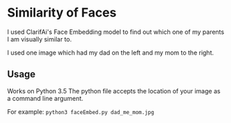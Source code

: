 # Similarity of Faces
I used ClarifAi's Face Embedding model to find out which one of my parents I am visually similar to.

I used one image which had my dad on the left and my mom to the right.

## Usage
Works on Python 3.5
The python file accepts the location of your image as a command line argument.

For example: `python3 faceEmbed.py dad_me_mom.jpg`
